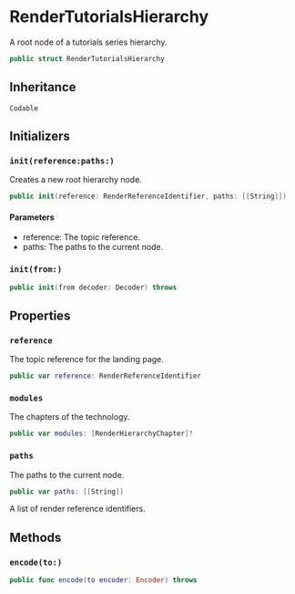 # RenderTutorialsHierarchy

A root node of a tutorials series hierarchy.

``` swift
public struct RenderTutorialsHierarchy 
```

## Inheritance

`Codable`

## Initializers

### `init(reference:paths:)`

Creates a new root hierarchy node.

``` swift
public init(reference: RenderReferenceIdentifier, paths: [[String]]) 
```

#### Parameters

  - reference: The topic reference.
  - paths: The paths to the current node.

### `init(from:)`

``` swift
public init(from decoder: Decoder) throws 
```

## Properties

### `reference`

The topic reference for the landing page.

``` swift
public var reference: RenderReferenceIdentifier
```

### `modules`

The chapters of the technology.

``` swift
public var modules: [RenderHierarchyChapter]?
```

### `paths`

The paths to the current node.

``` swift
public var paths: [[String]]
```

A list of render reference identifiers.

## Methods

### `encode(to:)`

``` swift
public func encode(to encoder: Encoder) throws 
```
